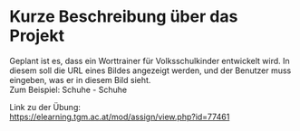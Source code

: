 # Kurze Beschreibung über das Projekt

Geplant ist es, dass ein Worttrainer 
für Volksschulkinder entwickelt wird. In diesem soll die
URL eines Bildes angezeigt werden, und der Benutzer muss 
eingeben, was er in diesem Bild sieht.  
Zum Beispiel: Schuhe - Schuhe

Link zu der Übung:  
https://elearning.tgm.ac.at/mod/assign/view.php?id=77461